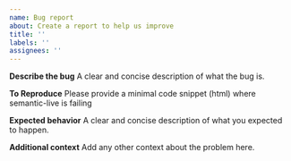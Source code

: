 ```yaml
---
name: Bug report
about: Create a report to help us improve
title: ''
labels: ''
assignees: ''
---
```


**Describe the bug**
A clear and concise description of what the bug is.

**To Reproduce**
Please provide a minimal code snippet (html) where semantic-live is failing

**Expected behavior**
A clear and concise description of what you expected to happen.

**Additional context**
Add any other context about the problem here.
